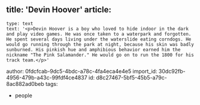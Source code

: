 title: 'Devin Hoover'
article:
  -
    type: text
    text: '<p>Devin Hoover is a boy who loved to hide indoor in the dark and play video games. He was once taken to a waterpark and forgotten. He spent several days living under the waterslide eating corndogs. He would go running through the park at night, because his skin was badly sunburned. His pinkish hue and amphibious behavior earned him the nickname "The Pink Salamander." He would go on to run the 1800 for his track team.</p>'
author: 0fdcfcab-9dc5-4bdc-a78c-4fa4eca4e4e5
import_id: 30dc92fb-4956-479b-a43c-99fdf4ce4837
id: d8c27467-5bf5-45b5-a79c-8ac882ad0beb
tags:
  - people
